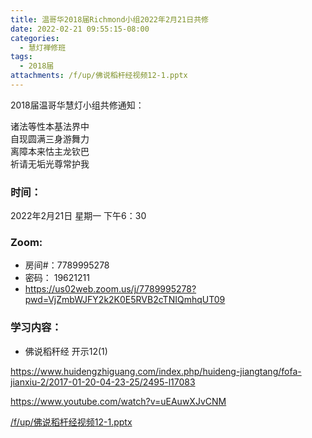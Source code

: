```yaml
---
title: 温哥华2018届Richmond小组2022年2月21日共修
date: 2022-02-21 09:55:15-08:00
categories:
  - 慧灯禅修班
tags:
  - 2018届
attachments: /f/up/佛说稻杆经视频12-1.pptx
---
```

2018届温哥华慧灯小组共修通知：

诸法等性本基法界中\
自现圆满三身游舞力\
离障本来怙主龙钦巴\
祈请无垢光尊常护我  

### 时间：

2022年2月21日 星期一 下午6：30

### Zoom:

* 房间#：7789995278 
* 密码： 19621211
* <https://us02web.zoom.us/j/7789995278?pwd=VjZmbWJFY2k2K0E5RVB2cTNIQmhqUT09>

### 学习内容：

* 佛说稻秆经 开示12(1)

<https://www.huidengzhiguang.com/index.php/huideng-jiangtang/fofa-jianxiu-2/2017-01-20-04-23-25/2495-l17083>

<https://www.youtube.com/watch?v=uEAuwXJvCNM>

[/f/up/佛说稻杆经视频12-1.pptx](/f/up/佛说稻杆经视频12-1.pptx)